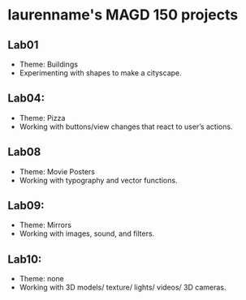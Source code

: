 # laurenname's MAGD 150 projects

## Lab01
-	Theme: Buildings 
-	Experimenting with shapes to make a cityscape.

## Lab04:
-	Theme: Pizza
-	Working with buttons/view changes that react to user’s actions.

## Lab08
-	Theme: Movie Posters
-	Working with typography and vector functions.

## Lab09:
-	Theme: Mirrors
-	Working with images, sound, and filters.  

## Lab10:
-	Theme: none
-	Working with 3D models/ texture/ lights/ videos/ 3D cameras.
